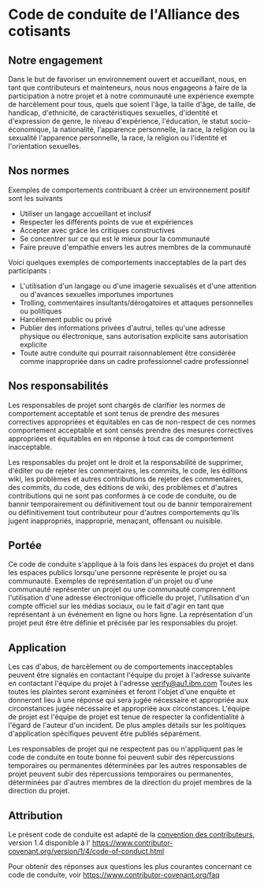 # Code de conduite de l'Alliance des cotisants

## Notre engagement

Dans le but de favoriser un environnement ouvert et accueillant, nous, en tant que
contributeurs et mainteneurs, nous nous engageons à faire de la participation à notre projet et à notre
communauté une expérience exempte de harcèlement pour tous, quels que soient l'âge, la taille
d'âge, de taille, de handicap, d'ethnicité, de caractéristiques sexuelles, d'identité et d'expression de genre,
le niveau d'expérience, l'éducation, le statut socio-économique, la nationalité, l'apparence personnelle, la race, la religion ou la sexualité
l'apparence personnelle, la race, la religion ou l'identité et l'orientation sexuelles.

## Nos normes

Exemples de comportements contribuant à créer un environnement positif
sont les suivants

* Utiliser un langage accueillant et inclusif
* Respecter les différents points de vue et expériences
* Accepter avec grâce les critiques constructives
* Se concentrer sur ce qui est le mieux pour la communauté
* Faire preuve d'empathie envers les autres membres de la communauté

Voici quelques exemples de comportements inacceptables de la part des participants :

* L'utilisation d'un langage ou d'une imagerie sexualisés et d'une attention ou d'avances sexuelles importunes
   importunes
* Trolling, commentaires insultants/dérogatoires et attaques personnelles ou politiques
* Harcèlement public ou privé
* Publier des informations privées d'autrui, telles qu'une adresse physique ou électronique, sans autorisation explicite
   sans autorisation explicite
* Toute autre conduite qui pourrait raisonnablement être considérée comme inappropriée dans un cadre professionnel
   cadre professionnel

## Nos responsabilités

Les responsables de projet sont chargés de clarifier les normes de comportement acceptable et sont tenus de prendre des mesures correctives appropriées et équitables en cas de non-respect de ces normes
comportement acceptable et sont censés prendre des mesures correctives appropriées et équitables en
en réponse à tout cas de comportement inacceptable.

Les responsables du projet ont le droit et la responsabilité de supprimer, d'éditer ou de rejeter les commentaires, les commits, le code, les éditions wiki, les problèmes et autres contributions
de rejeter des commentaires, des commits, du code, des éditions de wiki, des problèmes et d'autres contributions
qui ne sont pas conformes à ce code de conduite, ou de bannir temporairement ou définitivement tout
ou de bannir temporairement ou définitivement tout contributeur pour d'autres comportements qu'ils jugent inappropriés,
inapproprié, menaçant, offensant ou nuisible.

## Portée

Ce code de conduite s'applique à la fois dans les espaces du projet et dans les espaces publics
lorsqu'une personne représente le projet ou sa communauté. Exemples de représentation d'un projet ou d'une communauté
représenter un projet ou une communauté comprennent l'utilisation d'une adresse électronique
officielle du projet, l'utilisation d'un compte officiel sur les médias sociaux, ou le fait d'agir en tant que représentant
à un événement en ligne ou hors ligne. La représentation d'un projet peut être
être définie et précisée par les responsables du projet.

## Application

Les cas d'abus, de harcèlement ou de comportements inacceptables peuvent être signalés en contactant l'équipe du projet à l'adresse suivante
en contactant l'équipe du projet à l'adresse verify@au1.ibm.com Toutes les
toutes les plaintes seront examinées et feront l'objet d'une enquête et donneront lieu à une réponse qui sera jugée nécessaire et appropriée aux circonstances
jugée nécessaire et appropriée aux circonstances. L'équipe de projet est
l'équipe de projet est tenue de respecter la confidentialité à l'égard de l'auteur d'un incident.
De plus amples détails sur les politiques d'application spécifiques peuvent être publiés séparément.

Les responsables de projet qui ne respectent pas ou n'appliquent pas le code de conduite en toute bonne foi peuvent subir des répercussions temporaires ou permanentes déterminées par les autres responsables de projet
peuvent subir des répercussions temporaires ou permanentes, déterminées par d'autres membres de la direction du projet
membres de la direction du projet.

## Attribution

Le présent code de conduite est adapté de la [convention des contributeurs][homepage], version 1.4
disponible à l' https://www.contributor-covenant.org/version/1/4/code-of-conduct.html

[homepage]: https://www.contributor-covenant.org

Pour obtenir des réponses aux questions les plus courantes concernant ce code de conduite, voir
https://www.contributor-covenant.org/faq
<!-- v2.3.7 : caits-prod-app-gp_webui_20241231T140320-9_en_fr -->